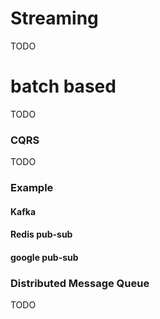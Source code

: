 # Streaming

TODO

# batch based
TODO


### CQRS 
TODO

### Example
#### Kafka 
#### Redis pub-sub
#### google pub-sub


### Distributed Message Queue
TODO



